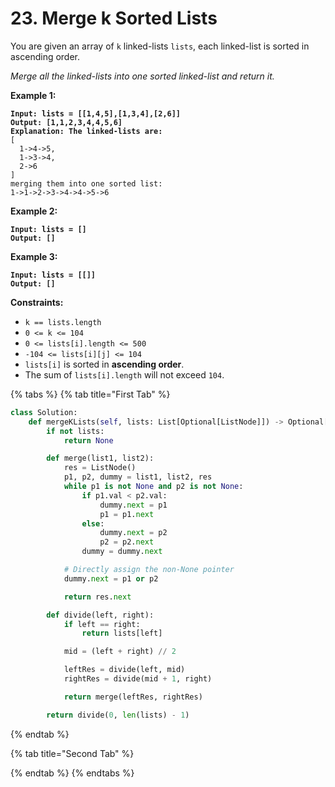 # 23. Merge k Sorted Lists

You are given an array of `k` linked-lists `lists`, each linked-list is sorted in ascending order.

_Merge all the linked-lists into one sorted linked-list and return it._

&#x20;

**Example 1:**

<pre><code><strong>Input: lists = [[1,4,5],[1,3,4],[2,6]]
</strong><strong>Output: [1,1,2,3,4,4,5,6]
</strong><strong>Explanation: The linked-lists are:
</strong>[
  1->4->5,
  1->3->4,
  2->6
]
merging them into one sorted list:
1->1->2->3->4->4->5->6
</code></pre>

**Example 2:**

<pre><code><strong>Input: lists = []
</strong><strong>Output: []
</strong></code></pre>

**Example 3:**

<pre><code><strong>Input: lists = [[]]
</strong><strong>Output: []
</strong></code></pre>

&#x20;

**Constraints:**

* `k == lists.length`
* `0 <= k <= 104`
* `0 <= lists[i].length <= 500`
* `-104 <= lists[i][j] <= 104`
* `lists[i]` is sorted in **ascending order**.
* The sum of `lists[i].length` will not exceed `104`.

{% tabs %}
{% tab title="First Tab" %}
```python
class Solution:
    def mergeKLists(self, lists: List[Optional[ListNode]]) -> Optional[ListNode]:
        if not lists:
            return None

        def merge(list1, list2):
            res = ListNode()
            p1, p2, dummy = list1, list2, res
            while p1 is not None and p2 is not None:
                if p1.val < p2.val:
                    dummy.next = p1
                    p1 = p1.next
                else:
                    dummy.next = p2
                    p2 = p2.next
                dummy = dummy.next

            # Directly assign the non-None pointer
            dummy.next = p1 or p2

            return res.next

        def divide(left, right):
            if left == right:
                return lists[left]

            mid = (left + right) // 2

            leftRes = divide(left, mid)
            rightRes = divide(mid + 1, right)

            return merge(leftRes, rightRes)

        return divide(0, len(lists) - 1)

```
{% endtab %}

{% tab title="Second Tab" %}

{% endtab %}
{% endtabs %}
